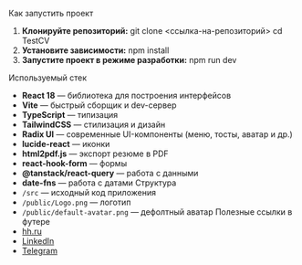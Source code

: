 Как запустить проект

1. **Клонируйте репозиторий:**
   git clone <ссылка-на-репозиторий>
   cd TestCV
2. **Установите зависимости:**
   npm install
3. **Запустите проект в режиме разработки:**
   npm run dev

Используемый стек

- **React 18** — библиотека для построения интерфейсов
- **Vite** — быстрый сборщик и dev-сервер
- **TypeScript** — типизация
- **TailwindCSS** — стилизация и дизайн
- **Radix UI** — современные UI-компоненты (меню, тосты, аватар и др.)
- **lucide-react** — иконки
- **html2pdf.js** — экспорт резюме в PDF
- **react-hook-form** — формы
- **@tanstack/react-query** — работа с данными
- **date-fns** — работа с датами
  Структура
- `/src` — исходный код приложения
- `/public/Logo.png` — логотип
- `/public/default-avatar.png` — дефолтный аватар
  Полезные ссылки в футере
- [hh.ru](https://hh.ru/)
- [LinkedIn](https://www.linkedin.com/)
- [Telegram](https://t.me/)
